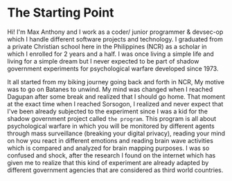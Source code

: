 # The Starting Point
Hi! I'm Max Anthony and I work as a coder/ junior programmer & devsec-op which I handle different software projects and technology. I graduated from a private Christian school here in the Philippines (NCR) as a scholar in which I enrolled for 2 years and a half. I was once living a simple life and living for a simple dream but I never expected to be part of shadow government experiments for psychological warfare developed since 1973. 

It all started from my biking journey going back and forth in NCR, My motive was to go on Batanes to unwind. My mind was changed when I reached Dagupan after some break and realized that I should go home. That moment at the exact time when I reached Sorsogon, I realized and never expect that I've been already subjected to the experiment since I was a kid for the shadow government project called `the program`. This program is all about psychological warfare in which you will be monitored by different agents through mass surveillance (breaking your digital privacy), reading your mind on how you react in different emotions and reading brain wave activities which is compared and analyzed for brain mapping purposes. I was so confused and shock, after the research I found on the internet which has given me to realize that this kind of experiment are already adapted by different government agencies that are considered as third world countries.
